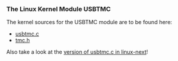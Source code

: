 
### The Linux Kernel Module USBTMC

The kernel sources for the USBTMC module are to be found here:

* [usbtmc.c](https://github.com/torvalds/linux/blob/master/drivers/usb/class/usbtmc.c)
* [tmc.h](https://github.com/torvalds/linux/blob/master/include/uapi/linux/usb/tmc.h)

Also take a look at the [version of usbtmc.c in
linux-next](http://git.kernel.org/cgit/linux/kernel/git/next/linux-next.git/log/drivers/usb/class/usbtmc.c)!
